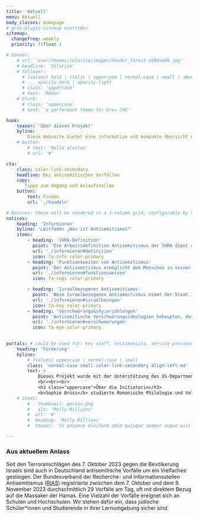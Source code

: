 ```yaml
---
title: 'Aktuell'
menu: Aktuell
body_classes: homepage
# grav-plugin-sitemap overrides
sitemap:
  changefreq: weekly
  priority: !!float 1

# banner:
    # url: 'user/themes/solarize/images/header_forest-1680x600.jpg'
    # headline: 'Solarize'
    # follower:
      # (values) bold | italic | uppercase | normal-case | small | skew
      # ... opacity-dark | opacity-light
      # class: 'uppercase'
      # text: 'Redux'
    # blurb:
      # class: 'uppercase'
      # text: 'a performant theme for Grav CMS'

hook:
    teaser: 'Über dieses Projekt'
    byline:
        Diese Webseite bietet eine informative und kompakte Übersicht über die verschiedenen Hilfs- und Vernetzungsangebote für junge Jüdinnen*Juden bei antisemitischen Anfeindungen und Vorfällen.
    # button:
        # text: 'Nulla aluctus'
        # url: '#'

cta:
    class: color-link-secondary
    headline: Bei antisemitischen Vorfällen
    copy:
       Tipps zum Umgang und Anlaufstellen
    button:
        text: Finden
        url: './handeln'

# Notices: these will be rendered in a 3-column grid, configurable by SCSS
notices:
    heading: 'Informieren'
    byline: 'Leitfaden „Was ist Antisemitismus“'
    items:
        - heading: 'IHRA-Definition'
          point: 'Die Arbeitsdefinition Antisemitismus der IHRA dient als Orientierung und nützliches Instrument, um antisemitische Aussagen oder Anfeindungen einzuordnen... <a href="./informieren#definition">mehr</a>'
          url: './informieren#definition'
          icon: fa-info color-primary
        - heading: 'Funktionsweisen von Antisemitismus'
          point: 'Der Antisemitismus ermöglicht dem Menschen in seiner Funktion als Ideologie, einfache Erklärungsmuster für Dinge zu finden, die er nicht erklären kann oder will.... <a href="./informieren#funktionsweisen">mehr</a>'
          url: './informieren#funktionsweisen'
          icon: fa-cogs color-primary

        - heading: 'Israelbezogener Antisemitismus'
          point: 'Beim Israelbezogenen Antisemitismus nimmt der Staat Israel im Denken der Antisemit*innen als „Kollektivjude” dieselbe Funktion wie „der Jude“ im Antisemitismus ein.... <a href="./informieren#israelbezogen">mehr</a>'
          url: './informieren#israelbezogen'
          icon: fa-key color-primary
        - heading: 'Verschwörungs&shy;erzählungen'
          point: 'Antisemitische Verschwörungsideologien behaupten, dass „die Juden“ eine geheime, machthungrige Gruppe seien, die die Welt kontrollieren und für diverse globale Probleme verantwortlich sein sollen.... <a href="./informieren#verschwoerungen">mehr</a>'
          url: './informieren#verschwoerungen'
          icon: fa-eye color-primary
          

portals: # could be used for: key staff, testimonials, service previews, ...
    heading: 'Förderung'
    byline:
        # (values) uppercase | normal-case | small
        class: 'normal-case small color-link-secondary align-left-md'
        text: >
            Dieses Projekt wurde mit der Unterstützung des US-Department of State <a href="https://eca.state.gov/about-bureau">Bureau of Educational and Cultural Affairs</a>, des <a href="https://de.usembassy.gov/de/location/dusseldorf-de/">US-Konsulats Düsseldorf</a> und dem <a href="https://www.meridian.org/">Meridian International Center</a> umgesetzt.
            <br><br><br>
            <h3 class="uppercase">Über die Initiatorin</h3>
            <b>Sophie Brüss</b> studierte Romanische Philologie und Volkswirtschaftslehre an der Uni Bonn und absolvierte eine Zusatzausbildung zur Theaterpädagogin in Köln. Von 2017 und 2023 betreute sie <a href="https://www.sabra-jgd.de/">SABRA</a> als fachliche Leiterin. Sophie engagiert sich aktuell bei der <a href="https://www.freiheit.org/de">Friedrich-Naumann-Stiftung für die Freiheit</a>, sowie frei als politische Bildnerin in der kritischen Bildungsarbeit. 2023 hat sie den <a href="https://www.meridian.org/profile/sophie-bruss/">IVLP-Impact-Award</a> verliehen bekommen. Seit 15 Jahren setzt sie sich beruflich und künstlerisch mit Antisemitismus auseinander.
    # items:
        # - thumbnail: person.png
        #   alt: 'Molly Millions'
        #  url: '#'
        #  heading: 'Molly Millions'
        #  teaser: 'In posuere eleifend odio quisque semper augue wisi ligula.'

---
```


### Aus aktuellem Anlass

Seit den Terroranschlägen des 7. Oktober 2023 gegen die Bevölkerung Israels sind auch in Deutschland antisemitische Vorfälle um ein Vielfaches gestiegen. Der Bundesverband der Recherche- und Informationsstellen Antisemitismus (<a href="https://www.report-antisemitism.de/">RIAS</a>) registrierte zwischen dem 7. Oktober und dem 9. November 2023 durchschnittlich 29 Vorfälle am Tag, oft mit direktem Bezug auf die Massaker der Hamas. Eine Vielzahl der Vorfälle ereignet sich an Schulen und Hochschulen. Wir stehen dafür ein, dass jüdische Schüler*innen und Studierende in ihrer Lernumgebung sicher sind.
